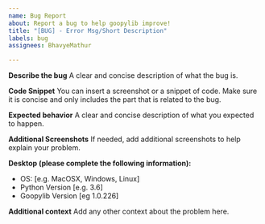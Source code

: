 ```yaml
---
name: Bug Report
about: Report a bug to help goopylib improve!
title: "[BUG] - Error Msg/Short Description"
labels: bug
assignees: BhavyeMathur

---
```


**Describe the bug**
A clear and concise description of what the bug is.

**Code Snippet**
You can insert a screenshot or a snippet of code. Make sure it is concise and only includes the part that is related to the bug. 

**Expected behavior**
A clear and concise description of what you expected to happen.

**Additional Screenshots**
If needed, add additional screenshots to help explain your problem.

**Desktop (please complete the following information):**
 - OS: [e.g. MacOSX, Windows, Linux]
 - Python Version [e.g. 3.6]
 - Goopylib Version [eg 1.0.226]

**Additional context**
Add any other context about the problem here.
